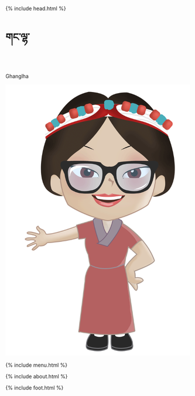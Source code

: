 
{% include head.html %}
    <div class="container-flued">
        <div class="banner">
            <div class="banner-title">
                <h1>གང་ལྷ་</h1> 
                <div class="qr-code">              
                </div>
                <p>Ghanglha</p>
            </div>
            <img class="gif" src="/assets/icons/ghanglha-animation.gif" alt="">
        </div>
    </div>

{% include menu.html %}

{% include about.html %}

{% include foot.html %}